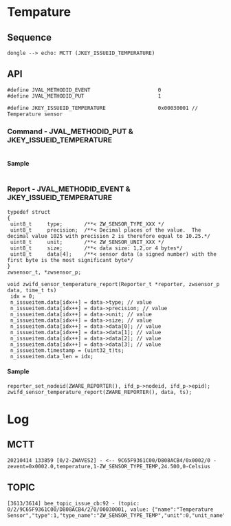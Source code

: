 # Tempature
## Sequence

   ```sequence
   dongle --> echo: MCTT (JKEY_ISSUEID_TEMPERATURE)
   ```

## API
   ```
#define JVAL_METHODID_EVENT                      0
#define JVAL_METHODID_PUT                        1

#define JKEY_ISSUEID_TEMPERATURE                 0x00030001 // Temperature sensor
   ```
### Command - JVAL_METHODID_PUT & JKEY_ISSUEID_TEMPERATURE
   ```

   ```
#### Sample
   ```

   ```
### Report - JVAL_METHODID_EVENT & JKEY_ISSUEID_TEMPERATURE
   ```
typedef struct
{
	uint8_t     type;		/**< ZW_SENSOR_TYPE_XXX */
	uint8_t     precision;  /**< Decimal places of the value.  The decimal value 1025 with precision 2 is therefore equal to 10.25.*/
	uint8_t     unit;	    /**< ZW_SENSOR_UNIT_XXX */
	uint8_t     size;	    /**< data size: 1,2,or 4 bytes*/
	uint8_t     data[4];	/**< sensor data (a signed number) with the first byte is the most significant byte*/
}
zwsensor_t, *zwsensor_p;

void zwifd_sensor_temperature_report(Reporter_t *reporter, zwsensor_p data, time_t ts)
	idx = 0;
	n_issueitem.data[idx++] = data->type; // value
	n_issueitem.data[idx++] = data->precision; // value
	n_issueitem.data[idx++] = data->unit; // value
	n_issueitem.data[idx++] = data->size; // value
	n_issueitem.data[idx++] = data->data[0]; // value
	n_issueitem.data[idx++] = data->data[1]; // value
	n_issueitem.data[idx++] = data->data[2]; // value
	n_issueitem.data[idx++] = data->data[3]; // value
	n_issueitem.timestamp = (uint32_t)ts;
	n_issueitem.data_len = idx;
   ```
#### Sample
   ```
reporter_set_nodeid(ZWARE_REPORTER(), ifd_p->nodeid, ifd_p->epid);
zwifd_sensor_temperature_report(ZWARE_REPORTER(), data, ts);
   ```

# Log
## MCTT
   ```
20210414 133859 [0/2-ZWAVES2] - <-- 9C65F9361C00/D808ACB4/0x0002/0 - zevent=0x0002.0,temperature,1-ZW_SENSOR_TYPE_TEMP,24.500,0-Celsius
   ```

## TOPIC
   ```
[3613/3614] bee_topic_issue_cb:92 - (topic: 0/2/9C65F9361C00/D808ACB4/2/0/00030001, value: {"name":"Temperature Sensor","type":1,"type_name":"ZW_SENSOR_TYPE_TEMP","unit":0,"unit_name":"Celsius","value":24.5})
   ```
